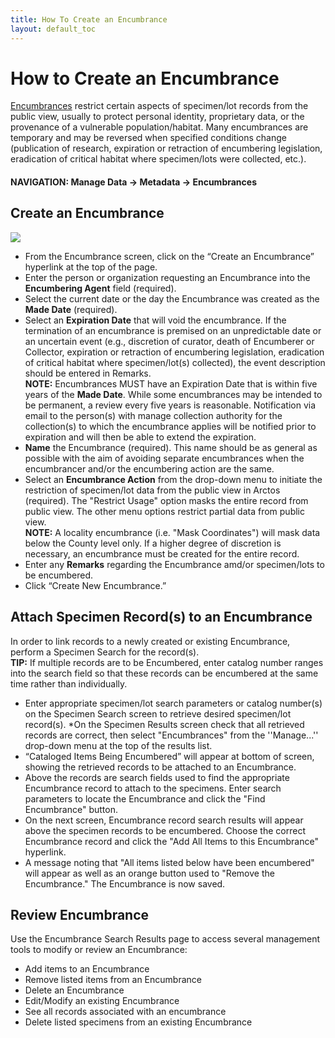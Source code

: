 ```yaml
---
title: How To Create an Encumbrance
layout: default_toc
---
```

# How to Create an Encumbrance

[Encumbrances](/documentation/encumbrance) restrict certain aspects of specimen/lot records from the public view, usually to protect personal identity, proprietary data, or the provenance of a vulnerable population/habitat. Many encumbrances are temporary and may be reversed when specified conditions change (publication of research, expiration or retraction of encumbering legislation, eradication of critical habitat where specimen/lots were collected, etc.).

#### NAVIGATION: Manage Data → Metadata → Encumbrances

## Create an Encumbrance

![](https://raw.githubusercontent.com/ArctosDB/documentation-wiki/master/tutorial_images/Encumbrances.JPG)

* From the Encumbrance screen, click on the “Create an Encumbrance” hyperlink at the top of the page.
* Enter the person or organization requesting an Encumbrance into the **Encumbering Agent** field (required).
* Select the current date or the day the Encumbrance was created as the **Made Date** (required).
* Select an **Expiration Date** that will void the encumbrance. If the termination of an encumbrance is premised on an unpredictable date or an uncertain event (e.g., discretion of curator, death of Encumberer or Collector, expiration or retraction of encumbering legislation, eradication of critical habitat where specimen/lot(s) collected), the event description should be entered in Remarks.  
     **NOTE:** Encumbrances MUST have an Expiration Date that is within five years of the **Made Date**. While some encumbrances may be intended to be permanent, a review every five years is reasonable. Notification via email to the person(s) with manage collection authority for the collection(s) to which the encumbrance applies will be notified prior to expiration and will then be able to extend the expiration.
* **Name** the Encumbrance (required). This name should be as general as possible with the aim of avoiding separate encumbrances when the encumbrancer and/or the encumbering action are the same.
* Select an **Encumbrance Action** from the drop-down menu to initiate the restriction of specimen/lot data from the public view in Arctos (required). The "Restrict Usage" option masks the entire record from public view. The other menu options restrict partial data from public view.  
      **NOTE:** A locality encumbrance (i.e. "Mask Coordinates") will mask data below the County level only. If a higher degree of discretion is necessary, an encumbrance must be created for the entire record.
* Enter any **Remarks** regarding the Encumbrance amd/or specimen/lots to be encumbered.
* Click “Create New Encumbrance.”

## Attach Specimen Record(s) to an Encumbrance

In order to link records to a newly created or existing Encumbrance, perform a Specimen Search for the record(s).  
      **TIP:** If multiple records are to be Encumbered, enter catalog number ranges into the search field so that these records can be encumbered at the same time rather than individually.

* Enter appropriate specimen/lot search parameters or catalog number(s) on the Specimen Search screen to retrieve desired specimen/lot record(s).
*On the Specimen Results screen check that all retrieved records are correct, then select "Encumbrances" from the ''Manage...'' drop-down menu at the top of the results list. 
* “Cataloged Items Being Encumbered” will appear at bottom of screen, showing the retrieved records to be attached to an Encumbrance.
* Above the records are search fields used to find the appropriate Encumbrance record to attach to the specimens. Enter search parameters to locate the Encumbrance and click the "Find Encumbrance" button.
* On the next screen, Encumbrance record search results will appear above the specimen records to be encumbered. Choose the correct Encumbrance record and click the "Add All Items to this Encumbrance" hyperlink.
* A message noting that "All items listed below have been encumbered" will appear as well as an orange button used to "Remove the Encumbrance." The Encumbrance is now saved.

## Review Encumbrance

Use the Encumbrance Search Results page to access several management tools to modify or review an Encumbrance:

* Add items to an Encumbrance
* Remove listed items from an Encumbrance
* Delete an Encumbrance
* Edit/Modify an existing Encumbrance
* See all records associated with an encumbrance
* Delete listed specimens from an existing Encumbrance
